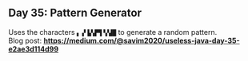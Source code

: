 ## Day 35: Pattern Generator
Uses the characters `▖▗▘▙▚▛▜▝▞▟█` to generate a random pattern.  
Blog post: **<https://medium.com/@savim2020/useless-java-day-35-e2ae3d114d99>**
